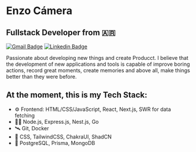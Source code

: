 # Enzo Cámera
<h2>Fullstack Developer from 🇦🇷</h3>

[![Gmail Badge](https://img.shields.io/badge/-enzo.fcam@gmail.com-571493?style=flat-square&logo=Gmail&logoColor=white&link=mailto:enzo.fcam@gmail.com)](mailto:enzo.fcam@gmail.com)
[![Linkedin Badge](https://img.shields.io/badge/-Enzo%20Camera-40116a?style=flat-square&logo=Linkedin&logoColor=white&link=https://www.linkedin.com/in/enzo-camera/)](https://www.linkedin.com/in/enzo-camera/)

Passionate about developing new things and create Producct. 
I believe that the development of new applications and tools is capable of improve boring actions, record great moments, create memories and above all, make things better than they were before.

## At the moment, this is my Tech Stack:
- ⚙️ Frontend: HTML/CSS/JavaScript, React, Next.js, SWR for data fetching
- 👨‍💻 Node.js, Express.js, Nest.js, Go
- 🛰️ Git, Docker
- 🎨 CSS, TailwindCSS, ChakraUI, ShadCN
- 💾 PostgreSQL, Prisma, MongoDB

<!-- ![personal astronaut animation](assets/animation_640.gif) -->
